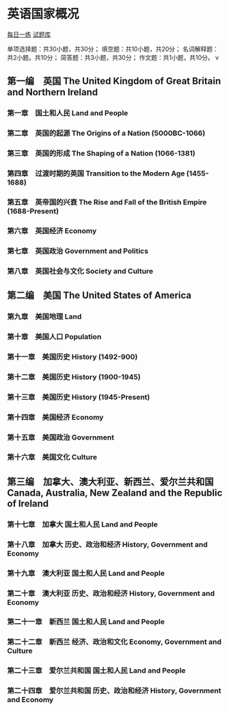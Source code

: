# 英语国家概况

[每日一练](https://www.educity.cn/tiku/dp106110011434-1.html)
[试题库](https://www.educity.cn/tiku/stk106110011434-1.html)

单项选择题：共30小题，共30分；
填空题：共10小题，共20分；
名词解释题：共2小题。共10分；
简答题：共3小题，共30分；
作文题：共1小题，共10分。
v
## 第一编　英国 The United Kingdom of Great Britain and Northern Ireland
### 第一章　国土和人民 Land and People
### 第二章　英国的起源 The Origins of a Nation (5000BC-1066)
### 第三章　英国的形成 The Shaping of a Nation (1066-1381)
### 第四章　过渡时期的英国 Transition to the Modern Age (1455-1688)
### 第五章　英帝国的兴衰 The Rise and Fall of the British Empire (1688-Present)
### 第六章　英国经济 Economy
### 第七章　英国政治 Government and Politics
### 第八章　英国社会与文化 Society and Culture
## 第二编　美国 The United States of America
### 第九章　美国地理 Land
### 第十章　美国人口 Population
### 第十一章　美国历史 History  (1492-900)
### 第十二章　美国历史 History  (1900-1945)
### 第十三章　美国历史 History  (1945-Present)
### 第十四章　美国经济 Economy
### 第十五章　美国政治 Government
### 第十六章　美国文化 Culture
## 第三编　加拿大、澳大利亚、新西兰、爱尔兰共和国 Canada, Australia, New Zealand and the Republic of Ireland
### 第十七章　加拿大 国土和人民 Land and People
### 第十八章　加拿大 历史、政治和经济 History, Government and Economy
### 第十九章　澳大利亚 国土和人民 Land and People
### 第二十章　澳大利亚 历史、政治和经济 History, Government and Economy
### 第二十一章　新西兰 国土和人民 Land and People
### 第二十二章　新西兰 经济、政治和文化 Economy, Government and Culture
### 第二十三章　爱尔兰共和国 国土和人民 Land and People
### 第二十四章　爱尔兰共和国 历史、政治和经济 History, Government and Economy